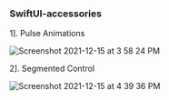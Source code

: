 ### SwiftUI-accessories

1]. Pulse Animations

![Screenshot 2021-12-15 at 3 58 24 PM](https://user-images.githubusercontent.com/43451046/146169849-72ee84f6-6668-45e7-81e7-4032a16dfe78.png)

2]. Segmented Control 

![Screenshot 2021-12-15 at 4 39 36 PM](https://user-images.githubusercontent.com/43451046/146176082-7252be16-c6c1-4ed4-baae-b6010459aa54.png)

